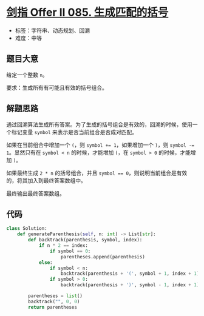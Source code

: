 # [剑指 Offer II 085. 生成匹配的括号](https://leetcode.cn/problems/IDBivT/)

- 标签：字符串、动态规划、回溯
- 难度：中等

## 题目大意

给定一个整数 `n`。

要求：生成所有有可能且有效的括号组合。

## 解题思路

通过回溯算法生成所有答案。为了生成的括号组合是有效的，回溯的时候，使用一个标记变量 `symbol` 来表示是否当前组合是否成对匹配。

如果在当前组合中增加一个 `(`，则 `symbol += 1`，如果增加一个 `)`，则 `symbol -= 1`。显然只有在 `symbol < n` 的时候，才能增加 `(`，在 `symbol > 0` 的时候，才能增加 `)`。

如果最终生成 `2 * n` 的括号组合，并且 `symbol == 0`，则说明当前组合是有效的，将其加入到最终答案数组中。

最终输出最终答案数组。

## 代码

```Python
class Solution:
    def generateParenthesis(self, n: int) -> List[str]:
        def backtrack(parenthesis, symbol, index):
            if n * 2 == index:
                if symbol == 0:
                    parentheses.append(parenthesis)
            else:
                if symbol < n:
                    backtrack(parenthesis + '(', symbol + 1, index + 1)
                if symbol > 0:
                    backtrack(parenthesis + ')', symbol - 1, index + 1)

        parentheses = list()
        backtrack("", 0, 0)
        return parentheses
```

